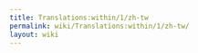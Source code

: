 ```yaml
---
title: Translations:within/1/zh-tw
permalink: wiki/Translations:within/1/zh-tw/
layout: wiki
---
```



